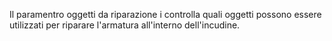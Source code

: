 Il paramentro oggetti da riparazione i controlla quali oggetti possono essere utilizzati per riparare l'armatura all'interno dell'incudine.